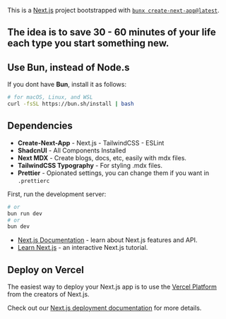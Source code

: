This is a [Next.js](https://nextjs.org/) project bootstrapped with [`bunx create-next-app@latest`](https://github.com/vercel/next.js/tree/canary/packages/create-next-app).

## The idea is to save 30 - 60 minutes of your life each type you start something new.
## Use Bun, instead of Node.s

If you dont have **Bun**, install it as follows:

```bash
# for macOS, Linux, and WSL
curl -fsSL https://bun.sh/install | bash
```

## Dependencies

- **Create-Next-App** - Next.js - TailwindCSS - ESLint
- **ShadcnUI** - All Components Installed
- **Next MDX** - Create blogs, docs, etc, easily with mdx files.
- **TailwindCSS Typography** - For styling .mdx files.
- **Prettier** - Opionated settings, you can change them if you want in `.prettierc`

First, run the development server:

```bash
# or
bun run dev
# or
bun dev
```

- [Next.js Documentation](https://nextjs.org/docs) - learn about Next.js features and API.
- [Learn Next.js](https://nextjs.org/learn) - an interactive Next.js tutorial.

## Deploy on Vercel

The easiest way to deploy your Next.js app is to use the [Vercel Platform](https://vercel.com/new?utm_medium=default-template&filter=next.js&utm_source=create-next-app&utm_campaign=create-next-app-readme) from the creators of Next.js.

Check out our [Next.js deployment documentation](https://nextjs.org/docs/deployment) for more details.
